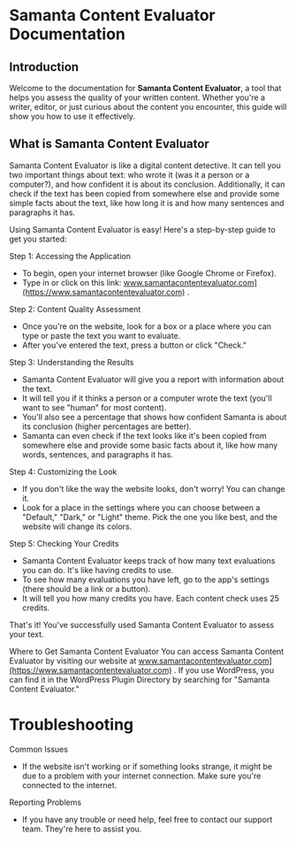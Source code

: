 # Samanta Content Evaluator Documentation

## Introduction

Welcome to the documentation for **Samanta Content Evaluator**, a tool that helps you assess the quality of your written content. Whether you're a writer, editor, or just curious about the content you encounter, this guide will show you how to use it effectively.

## What is Samanta Content Evaluator

Samanta Content Evaluator is like a digital content detective. It can tell you two important things about text: who wrote it (was it a person or a computer?), and how confident it is about its conclusion. Additionally, it can check if the text has been copied from somewhere else and provide some simple facts about the text, like how long it is and how many sentences and paragraphs it has.

Using Samanta Content Evaluator is easy! Here's a step-by-step guide to get you started:

Step 1: Accessing the Application

- To begin, open your internet browser (like Google Chrome or Firefox).
- Type in or click on this link: www.samantacontentevaluator.com](https://www.samantacontentevaluator.com) .

Step 2: Content Quality Assessment

- Once you're on the website, look for a box or a place where you can type or paste the text you want to evaluate.
- After you've entered the text, press a button or click "Check."

Step 3: Understanding the Results

- Samanta Content Evaluator will give you a report with information about the text.
- It will tell you if it thinks a person or a computer wrote the text (you'll want to see "human" for most content).
- You'll also see a percentage that shows how confident Samanta is about its conclusion (higher percentages are better).
- Samanta can even check if the text looks like it's been copied from somewhere else and provide some basic facts about it, like how many words, sentences, and paragraphs it has.

Step 4: Customizing the Look

- If you don't like the way the website looks, don't worry! You can change it.
- Look for a place in the settings where you can choose between a "Default," "Dark," or "Light" theme. Pick the one you like best, and the website will change its colors.

Step 5: Checking Your Credits

- Samanta Content Evaluator keeps track of how many text evaluations you can do. It's like having credits to use.
- To see how many evaluations you have left, go to the app's settings (there should be a link or a button).
- It will tell you how many credits you have. Each content check uses 25 credits.

That's it! You've successfully used Samanta Content Evaluator to assess your text.

Where to Get Samanta Content Evaluator
You can access Samanta Content Evaluator by visiting our website at www.samantacontentevaluator.com](https://www.samantacontentevaluator.com) . If you use WordPress, you can find it in the WordPress Plugin Directory by searching for "Samanta Content Evaluator."

# Troubleshooting

Common Issues

- If the website isn't working or if something looks strange, it might be due to a problem with your internet connection. Make sure you're connected to the internet.

Reporting Problems

- If you have any trouble or need help, feel free to contact our support team. They're here to assist you.
